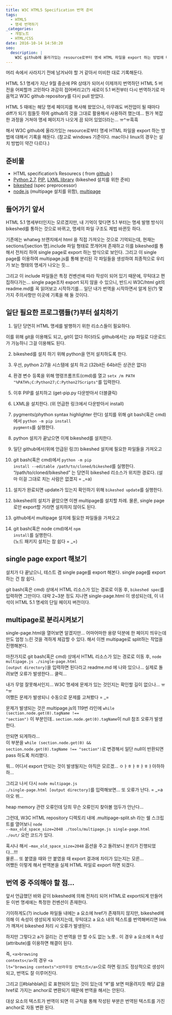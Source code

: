 ```yaml
---
title: W3C HTML5 Specification 번역 준비
tags:
  - HTML5
  - 명세 번역하기
_categories:
  - 개발노트
  - HTML/CSS
date: 2016-10-14 14:50:20
seo:
  description: |
    W3C github에 올라가있는 resource로부터 명세 HTML 파일을 export 하는 방법에 대해서 기록을 해둔다.
---
```



머리 속에서 사라지기 전에 남겨놔야 할 거 같아서 미비한 대로 기록해둔다.

HTML 5.1 명세가 지난 9월 중순에 PR 상태가 되어서 이제까지 번역하던 HTML 5 버전을 어찌할까 고민하다
과감히 접어버리고(?) 새로이 5.1 버전부터 다시 번역하기로 마음먹고 W3C github repository를 다시 pull
받았다.

HTML 5 때에는 해당 명세 페이지를 복사해 왔었으나, 아무래도 버전업이 될 때마다 diff가 되기 힘들듯
하여 github의 것을 그대로 활용해서 사용하려 했는데… 뭔가 복잡한 과정을 거쳐야 명세 페이지가 나오게
끔 되어 있었더라는… ㅠ^ㅠ흑흑

해서 W3C github에 올라가있는 resource로부터 명세 HTML 파일을 export 하는 방법에 대해서 기록을 해둔다.
(참고로 windows 기준이다. mac이나 linux의 경우는 설치 방법이 약간 다르다.)

## 준비물

- HTML specification’s Resourecs ( from [github](https://github.com/w3c/html) )
- [Python 2.7](https://www.python.org/download/releases/2.7.8/), [PIP](https://pip.pypa.io/en/latest/installing/), [LXML library](https://pypi.python.org/pypi/lxml/3.4.4) (bikeshed 설치를 위한 준비)
- [bikeshed](https://github.com/tabatkins/bikeshed.git) (spec preprocessor)
- [node.js](https://nodejs.org/ko/) (multipage 설치를 위함), [multipage](https://github.com/adrianba/multipage)

## 들어가기 앞서

HTML 5.1 명세부터인지는 모르겠지만, 내 기억이 맞다면 5.1 부터는 명세 발행 방식이 bikeshed를 통하는
것으로 바뀌고, 명세의 파일 구조도 제법 바뀐듯 하다.

기존에는 whatwg 브랜치에서 html 을 직접 가져오는 것으로 기억되는데, 현재는 sections/[section 명].include
파일 형태로 쪼개어져 존재하고 이를 bikeshed를 통해서 전처리 하여 single page로 export 하는 방식으로
보인다. 그리고 이 single page를 이용하여 multipage.js를 통해 분리된 각 파일들을 생성하여 최종적으로
우리가 보는 형태의 명세가 나오는 듯…

그리고 이 include 파일들은 특정 컨벤션에 따라 작성이 되어 있기 때문에, 무턱대고 편집하다가는…
single page조차 export 되지 않을 수 있으니, 반드시 W3C/html git의 readme.md를 꼭 읽어보고 시작하기를…
일단 내가 번역을 시작하면서 알게 된(?) 몇 가지 주의사항만 이곳에 기록을 해 둘 것이다.

## 일단 필요한 프로그램들(?)부터 설치하기

1. 일단 당연히 HTML 명세를 발행하기 위한 리소스들이 필요하다.

  이를 위해 git을 이용해도 되고, git이 없다 하더라도 github에서는 zip 파일로 다운로드가 가능하니
  그걸 이용해도 된다.

2. bikeshed를 설치 하기 위해 python을 먼저 설치하도록 한다.

  1. 우선, python 2/7을 시스템에 설치 하고 (32bit든 64bit든 상관은 없다)
  2. 환경 변수 등록을 위해 명령프롬프트(cmd)를 열고
     <code class="language-PowerShell">setx /m PATH "%PATH%;C:Python27;C:Python27Scripts"</code>를
     입력한다.
  3. 이후 PIP를 설치하고 (get-pip.py 다운받아서 더블클릭)
  4. LXML을 설치한다. (위 언급한 링크에서 다운받아서 install)
  5. pygments(phython syntax highlighter 란다) 설치를 위해 git bash(혹은 cmd)에서
     <code class="language-bash">python -m pip install pygments</code>를 실행한다.

3. python 설치가 끝났으면 이제 bikeshed를 설치한다.

  1. 일단 github에서(위에 언급된 링크) bikeshed 설치에 필요한 파일들을 가져오고
  2. git bash(혹은 cmd)에서 <code class="language-bash">python -m pip install --editable /path/to/cloned/bikeshed</code>를 실행한다.
     “/path/to/cloned/bikeshed” 는 당연히 bikeshed 리소스가 위치한 경로다.
     (설마 이걸 그대로 치는 사람은 없겠지 = _=a)
  3. 설치가 완료되면 update가 있는지 확인하기 위해 <code class="language-bash">bikeshed update</code>를 실행한다.

4. bikeshed의 설치가 끝았으면 이젠 multipage를 설치할 차례. 물론, single page로만 export할 거라면
설치하지 않아도 된다.

  1. github에서 multipage 설치에 필요한 파일들을 가져오고
  2. git bash(혹은 node cmd)에서 <code class="language-bash">npm install</code>를 실행한다. <br>
     (노드 패키지 설치는 참 쉽다 = _=)

## single page export 해보기

설치가 다 끝났으니, 테스트 겸 single page를 export 해본다. single page를 export하는 건 참 쉽다.

git bash(혹은 cmd) 상에서 HTML 리소스가 있는 경로로 이동 후, <code class="language-bash">bikeshed spec</code>를
입력하면 그만이다. 대략 2~3분 정도 지나면 single-page.html 이 생성되는데, 이 녀석이 HTML 5.1 명세의
단일 페이지 버전이다.

## multipage로 분리시켜보기

single-page.html을 열어보면 알겠지만… 어마어마한 용량 덕분에 한 페이지 띄우는데만도 엄청 느린 것을
격하게 체감할 수 있다. 해서 이젠 multipage로 split하는 작업을 진행해본다.

마찬가지로 git bash(혹은 cmd) 상에서 HTML 리소스가 있는 경로로 이동 후,
<code class="language-bash">node multipage.js ./single-page.html [output directory]</code>을 입력하면
된다라고 readme.md 에 나와 있으나… 실제로 돌려보면 오류가 발생한다… 쿨럭…

내가 무얼 잘못해서인지… W3C 명세에 문제가 있는 것인지는 확인할 길이 없으나… ㅠ^ㅠ <br>
어쨌든 문제가 발생되니 수동으로 문제를 고쳐봤다 = _=

문제가 발생되는 것은 multipage.js의 119번 라인에
<code class="language-javascript">while (section.node.get(0).tagName !== "section")</code> 이 부분인데..
<code class="language-javascript">section.node.get(0).tagName</code>이 null 참조 오류가 발생한다.

안되면 되게하라… <br>
이 부분을 <code class="language-javascript">while (section.node.get(0) && section.node.get(0).tagName !== "section")</code>로
변경해서 일단 null이 반환되면 pass 하도록 처리했다.

뭐… 어디서 export 안되는 것이 발생될지는 아직은 모르겠… ㅇㅏㅎㅏㅎㅏㅎㅏ아하하하…

그리고 나서 다시 <code class="language-bash">node multipage.js ./single-page.html [output directory]</code>를
입력해보면… 또 오류가 난다. = _=a 아오 쒸…

heap memory 관련 오류인데 당최 무슨 오류인지 찾아볼 엄두가 안난다…

그런데, W3C HTML repository 디렉토리 내에 .multipage-split.sh 라는 쉘 스크립트를 열어보니
<code class="language-bash">node --max_old_space_size=2048 ./tools/multipage.js single-page.html ./out/</code> 요런 코드가 있다.

혹시나 해서 <code class="language-bash">–max_old_space_size=2048</code> 옵션을 주고 돌려보니 분리가
진행되었다…!!! <br>
물론… 또 붙였을 때와 안 붙였을 때 export 결과에 차이가 있는지는 모른… <br>
어쨌든 이렇게 해서 번역본을 실제 HTML 파일로 export 하면 되겠다.

## 번역 중 주의해야 할 점…

앞서 언급했던 바와 같이 bikeshed에 의해 전처리 되어 HTML로 export되게 만들어 둔 이번 명세에는 특정한
컨벤션이 존재한다.

기이하게도(?) include 파일들 내에는 a 요소에 href가 존재하지 않지만, bikeshed에 의해 이 속성이
생성되게 되어지는데, 무턱대고 a 요소 내의 텍스트를 번역해버리면 link가 깨져서 bikeshed 처리 시 오류가
발생된다.

하지만 그렇다고 a가 걸리는 건 번역을 안 할 수도 없는 노릇.. 이 경우 a 요소에 lt 속성(attribute)를
이용하면 해결이 된다.

즉, <code class="language-markup">&lt;a>browsing contexts&lt;/a></code>의 경우
<code class="language-markup">&lt;a lt="browsing contexts">브라우징 컨텍스트&lt;/a></code>으로 하면
링크도 정상적으로 생성이 되고, 번역도 잘 이루어진다.

그리고 [[#blahblah]] 로 표현되어 있는 것이 있는데 “#”를 보면 떠올려지듯 해당 값을 href로 가지는
anchor로 변환되기 때문에 번역을 해서는 안된다.

대상 요소의 텍스트가 번역이 되면 이 규칙을 통해 작성된 부분은 번역된 텍스트를 가진 anchor로 자동 변환 된다.